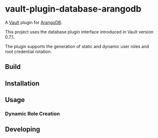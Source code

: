 # vault-plugin-database-arangodb

A [Vault](https://www.vaultproject.io/) plugin for [ArangoDB](https://www.arangodb.com/).

This project uses the database plugin interface introduced in Vault version 0.7.1.

The plugin supports the generation of static and dynamic user roles and root credential rotation.

## Build

## Installation

## Usage

### Dynamic Role Creation

## Developing
